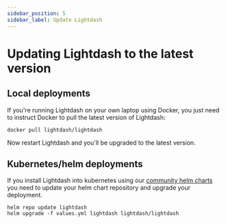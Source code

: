 ```yaml
---
sidebar_position: 5
sidebar_label: Update Lightdash
---
```


# Updating Lightdash to the latest version

## Local deployments

If you're running Lightdash on your own laptop using Docker, you just need to instruct Docker to pull
the latest version of Lightdash:

```shell
docker pull lightdash/lightdash
```

Now restart Lightdash and you'll be upgraded to the latest version.

## Kubernetes/helm deployments

If you install Lightdash into kubernetes using our [community helm charts](https://github.com/lightdash/helm-charts)
you need to update your helm chart repository and upgrade your deployment.

```shell
helm repo update lightdash
helm upgrade -f values.yml lightdash lightdash/lightdash
```
